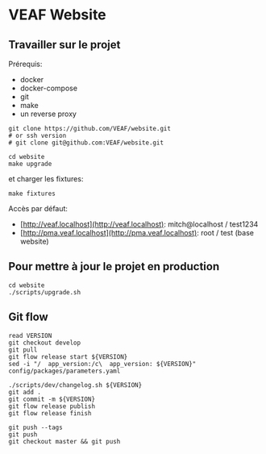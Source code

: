 # VEAF Website

## Travailler sur le projet

Prérequis:
* docker
* docker-compose
* git
* make
* un reverse proxy

```shell
git clone https://github.com/VEAF/website.git
# or ssh version
# git clone git@github.com:VEAF/website.git

cd website
make upgrade  
```

et charger les fixtures:

```shell
make fixtures  
```

Accès par défaut:
* [http://veaf.localhost](http://veaf.localhost): mitch@localhost / test1234
* [http://pma.veaf.localhost](http://pma.veaf.localhost): root / test (base website)

## Pour mettre à jour le projet en production

```shell
cd website
./scripts/upgrade.sh
```

## Git flow

```shell
read VERSION
git checkout develop
git pull
git flow release start ${VERSION}
sed -i "/  app_version:/c\  app_version: ${VERSION}" config/packages/parameters.yaml

./scripts/dev/changelog.sh ${VERSION}
git add .
git commit -m ${VERSION}
git flow release publish
git flow release finish

git push --tags
git push
git checkout master && git push
```
